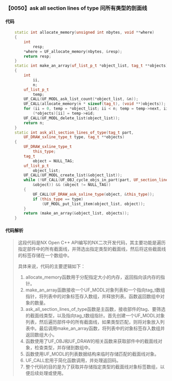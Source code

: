 ### 【0050】ask all section lines of type 问所有类型的剖面线

#### 代码

```cpp
    static int allocate_memory(unsigned int nbytes, void **where)  
    {  
        int  
            resp;  
        *where = UF_allocate_memory(nbytes, &resp);  
        return resp;  
    }  
    static int make_an_array(uf_list_p_t *object_list, tag_t **objects)  
    {  
        int  
            ii,  
            n;  
        uf_list_p_t  
            temp;  
        UF_CALL(UF_MODL_ask_list_count(*object_list, &n));  
        UF_CALL(allocate_memory(n * sizeof(tag_t), (void **)objects));  
        for (ii = 0, temp = *object_list; ii < n; temp = temp->next, ii++)  
            (*objects)[ii] = temp->eid;  
        UF_CALL(UF_MODL_delete_list(object_list));  
        return n;  
    }  
    static int ask_all_section_lines_of_type(tag_t part,  
        UF_DRAW_sxline_type_t type, tag_t **objects)  
    {  
        UF_DRAW_sxline_type_t  
            this_type;  
        tag_t  
            object = NULL_TAG;  
        uf_list_p_t  
            object_list;  
        UF_CALL(UF_MODL_create_list(&object_list));  
        while (!UF_CALL(UF_OBJ_cycle_objs_in_part(part, UF_section_line_type,  
            &object)) && (object != NULL_TAG))  
        {  
            UF_CALL(UF_DRAW_ask_sxline_type(object, &this_type));  
            if (this_type == type)  
                (UF_MODL_put_list_item(object_list, object));  
        }  
        return (make_an_array(&object_list, objects));  
    }

```

#### 代码解析

> 这段代码是NX Open C++ API编写的NX二次开发代码，其主要功能是遍历指定部件中的所有截面线，并筛选出指定类型的截面线，然后将这些截面线的标签存储在一个数组中。
>
> 具体来说，代码的主要逻辑如下：
>
> 1. allocate_memory函数用于分配指定大小的内存，返回指向该内存的指针。
> 2. make_an_array函数接收一个UF_MODL对象列表和一个指向tag_t数组指针，将列表中的对象标签存入数组，并释放列表。函数返回数组中对象的数量。
> 3. ask_all_section_lines_of_type函数是主函数，接收部件的tag、要筛选的截面线类型，以及指向tag_t数组指针。首先创建一个UF_MODL对象列表，然后遍历部件中的所有截面线，如果类型匹配，则将对象放入列表中。最后调用make_an_array函数，将列表中的对象标签存入数组并返回数组大小。
> 4. 函数使用了UF_OBJ和UF_DRAW的相关函数来获取部件中的截面线对象，检查类型，并存储到数组中。
> 5. 函数使用UF_MODL的列表数据结构来临时存储匹配的截面线对象。
> 6. UF_CALL宏用于简化函数调用，并处理返回码。
> 7. 整个代码的目的是为了获取并存储指定类型的截面线对象标签数组，以便后续处理或使用。
>
